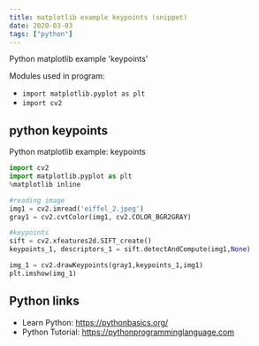 ```yaml
---
title: matplotlib example keypoints (snippet)
date: 2020-03-03
tags: ["python"]
---
```

Python matplotlib example 'keypoints'


Modules used in program: 
* `import matplotlib.pyplot as plt`
* `import cv2 `

## python keypoints

Python matplotlib example: keypoints

```python
import cv2 
import matplotlib.pyplot as plt
%matplotlib inline

#reading image
img1 = cv2.imread('eiffel_2.jpeg')  
gray1 = cv2.cvtColor(img1, cv2.COLOR_BGR2GRAY)

#keypoints
sift = cv2.xfeatures2d.SIFT_create()
keypoints_1, descriptors_1 = sift.detectAndCompute(img1,None)

img_1 = cv2.drawKeypoints(gray1,keypoints_1,img1)
plt.imshow(img_1)

```

## Python links

- Learn Python: https://pythonbasics.org/
- Python Tutorial: https://pythonprogramminglanguage.com
